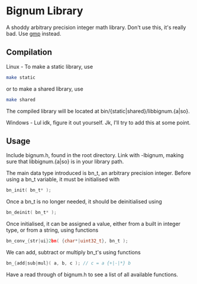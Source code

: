# Bignum Library

A shoddy arbitrary precision integer math library. Don't use this, it's really bad. Use [gmp](https://gmplib.org/) instead.

## Compilation

Linux - To make a static library, use
```bash
make static
```
or to make a shared library, use
```bash
make shared
```
The compiled library will be located at bin/{static|shared}/libbignum.{a|so}.

Windows - Lul idk, figure it out yourself. Jk, I'll try to add this at some point.

## Usage

Include bignum.h, found in the root directory.
Link with -lbignum, making sure that libbignum.{a|so} is in your library path.

The main data type introduced is bn_t, an arbitrary precision integer. Before using a bn_t variable, it must be initialised with
```c
bn_init( bn_t* );
```
Once a bn_t is no longer needed, it should be deinitialised using
```c
bn_deinit( bn_t* );
```
Once initialised, it can be assigned a value, either from a built in integer type, or from a string, using functions
```c
bn_conv_{str|ui}2bn( {char*|uint32_t}, bn_t );
```
We can add, subtract or multiply bn_t's using functions
```c
bn_{add|sub|mul}( a, b, c ); // c = a {+|-|*} b
```
Have a read through of bignum.h to see a list of all available functions.

